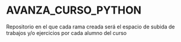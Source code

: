 # AVANZA_CURSO_PYTHON
Repositorio en el que cada rama creada será el espacio de subida de trabajos y/o ejercicios por cada alumno del curso
